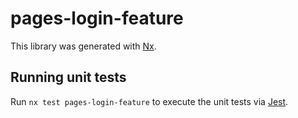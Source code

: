 # pages-login-feature

This library was generated with [Nx](https://nx.dev).

## Running unit tests

Run `nx test pages-login-feature` to execute the unit tests via [Jest](https://jestjs.io).
